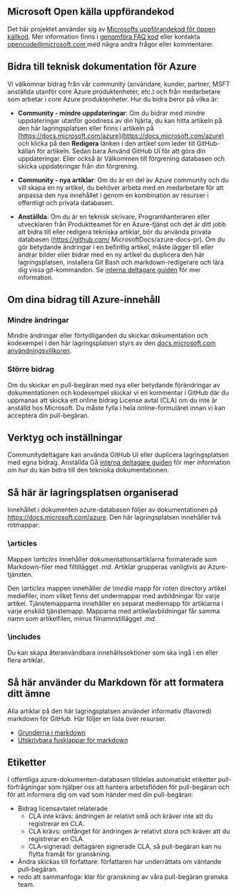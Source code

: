 ## <a name="microsoft-open-source-code-of-conduct"></a>Microsoft Open källa uppförandekod

Det här projektet använder sig av [Microsofts uppförandekod för öppen källkod](https://opensource.microsoft.com/codeofconduct/).
Mer information finns i [genomföra FAQ kod](https://opensource.microsoft.com/codeofconduct/faq/) eller kontakta [ opencode@microsoft.com ](mailto:opencode@microsoft.com) med några andra frågor eller kommentarer.

## <a name="contribute-to-azure-technical-documentation"></a>Bidra till teknisk dokumentation för Azure
Vi välkomnar bidrag från vår community (användare, kunder, partner, MSFT anställda utanför core Azure produktenheter, etc.) och från medarbetare som arbetar i core Azure produktenheter. Hur du bidra beror på vilka är:

* **Community - mindre uppdateringar**: Om du bidrar med mindre uppdateringar utanför goodness av din hjärta, du kan hitta artikeln på den här lagringsplatsen eller finns i artikeln på [https://docs.microsoft.com/azure](https://docs.microsoft.com/azure) och klicka på den **Redigera** länken i den artikel som leder till GitHub-källan för artikeln. Sedan bara Använd GitHub UI för att göra din uppdateringar. Eller också är Välkommen till förgrening databasen och skicka uppdateringar från din förgrening.

* **Community - nya artiklar**: Om du är en del av Azure community och du vill skapa en ny artikel, du behöver arbeta med en medarbetare för att anpassa den nya innehållet i genom en kombination av resurser i offentligt och privata databasen.

* **Anställda**: Om du är en teknisk skrivare, Programhanteraren eller utvecklaren från Produktteamet för en Azure-tjänst och det är ditt jobb att bidra till eller redigera tekniska artiklar, bör du använda privata databasen (https://github.com/ MicrosoftDocs/azure-docs-pr). Om du gör betydande ändringar i en befintlig artikel, måste lägger till eller ändrar bilder eller bidrar med en ny artikel du duplicera den här lagringsplatsen, installera Git Bash och markdown-redigerare och lära dig vissa git-kommandon. Se [interna deltagare guiden](https://review.docs.microsoft.com/en-us/help/contribute/?branch=master) för mer information.


## <a name="about-your-contributions-to-azure-content"></a>Om dina bidrag till Azure-innehåll
### <a name="minor-corrections"></a>Mindre ändringar
Mindre ändringar eller förtydliganden du skickar dokumentation och kodexempel i den här lagringsplatsen styrs av den [docs.microsoft.com användningsvillkoren](https://docs.microsoft.com/legal/termsofuse).

### <a name="larger-submissions"></a>Större bidrag
Om du skickar en pull-begäran med nya eller betydande förändringar av dokumentationen och kodexempel skickar vi en kommentar i GitHub där du uppmanas att skicka ett online bidrag License avtal (CLA) om du inte är anställd hos Microsoft. Du måste fylla i hela online-formuläret innan vi kan acceptera din pull-begäran.

## <a name="tools-and-setup"></a>Verktyg och inställningar
Communitydeltagare kan använda GitHub UI eller duplicera lagringsplatsen med egna bidrag. Anställda Gå [interna deltagare guiden](https://review.docs.microsoft.com/en-us/help/contribute/?branch=master) för mer information om hur du kan bidra till den tekniska dokumentationen.

## <a name="repository-organization"></a>Så här är lagringsplatsen organiserad
Innehållet i dokumenten azure-databasen följer av dokumentationen på https://docs.microsoft.com/azure. Den här lagringsplatsen innehåller två rotmappar:

### <a name="articles"></a>\articles
Mappen *\articles* innehåller dokumentationsartiklarna formaterade som Markdown-filer med filtillägget *.md*. Artiklar grupperas vanligtvis av Azure-tjänsten.

Den *\articles* mappen innehåller de *\media* mapp för roten directory artikel mediefiler, inom vilket finns det undermappar med avbildningar för varje artikel.  Tjänstemapparna innehåller en separat mediemapp för artiklarna i varje enskild tjänstemapp. Mapparna med artikelavbildningar får samma namn som artikelfilen, minus filnamnstillägget *.md*.

### <a name="includes"></a>\includes
Du kan skapa återanvändbara innehållssektioner som ska ingå i en eller flera artiklar. 

## <a name="how-to-use-markdown-to-format-your-topic"></a>Så här använder du Markdown för att formatera ditt ämne
Alla artiklar på den här lagringsplatsen använder informativ (flavored) markdown för GitHub.  Här följer en lista över resurser.

* [Grunderna i markdown](https://help.github.com/articles/markdown-basics/)
* [Utskrivbara fusklappar för markdown](https://guides.github.com/pdfs/markdown-cheatsheet-online.pdf)


## <a name="labels"></a>Etiketter
I offentliga azure-dokumenten-databasen tilldelas automatiskt etiketter pull-förfrågningar som hjälper oss att hantera arbetsflöden för pull-begäran och för att informera dig om vad som händer med din pull-begäran:

* Bidrag licensavtalet relaterade
  * CLA inte krävs: ändringen är relativt små och kräver inte att du registrerar en CLA.
  * CLA krävs: omfånget för ändringen är relativt stora och kräver att du registrerar en CLA.
  * CLA-signerad: deltagaren signerade CLA, så pull-begäran kan nu flytta framåt för granskning.
* Ändra skickas till författare: författaren har underrättats om väntande pull-begäran.
* redo att sammanfoga: klar för granskning av våra pull-begäran granska team.


